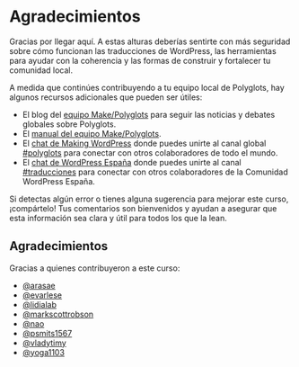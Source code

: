 # Agradecimientos

Gracias por llegar aquí. A estas alturas deberías sentirte con más seguridad sobre cómo funcionan las traducciones de WordPress, las herramientas para ayudar con la coherencia y las formas de construir y fortalecer tu comunidad local.

A medida que continúes contribuyendo a tu equipo local de Polyglots, hay algunos recursos adicionales que pueden ser útiles:

- El blog del [equipo Make/Polyglots](https://make.wordpress.org/polyglots/) para seguir las noticias y debates globales sobre Polyglots.
- El [manual del equipo Make/Polyglots](https://make.wordpress.org/polyglots/handbook/).
- El [chat de Making WordPress](https://make.wordpress.org/chat/) donde puedes unirte al canal global [#polyglots](https://wordpress.slack.com/archives/C02RP50LK) para conectar con otros colaboradores de todo el mundo.
- El [chat de WordPress España](https://es.wordpress.org/team/handbook/equipo/chat/) donde puedes unirte al canal [#traducciones](https://wpes.slack.com/archives/C03DANZSC) para conectar con otros colaboradores de la Comunidad WordPress España.

Si detectas algún error o tienes alguna sugerencia para mejorar este curso, ¡compártelo! Tus comentarios son bienvenidos y ayudan a asegurar que esta información sea clara y útil para todos los que la lean.

## Agradecimientos

Gracias a quienes contribuyeron a este curso:

- [@arasae](https://profiles.wordpress.org/arasae/)
- [@evarlese](https://profiles.wordpress.org/evarlese/)
- [@lidialab](https://profiles.wordpress.org/lidialab/)
- [@markscottrobson](https://profiles.wordpress.org/markscottrobson/)
- [@nao](https://profiles.wordpress.org/nao/)
- [@psmits1567](https://profiles.wordpress.org/psmits1567/)
- [@vladytimy](https://profiles.wordpress.org/vladytimy/)
- [@yoga1103](https://profiles.wordpress.org/yoga1103/)
